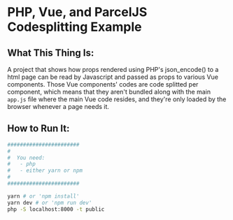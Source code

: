 # PHP, Vue, and ParcelJS Codesplitting Example

## What This Thing Is:
A project that shows how props rendered using PHP's json_encode() to a html page can be read by Javascript and passed as props to various Vue components. Those Vue components' codes are code splitted per component, which means that they aren't bundled along with the main `app.js` file where the main Vue code resides, and they're only loaded by the browser whenever a page needs it.

## How to Run It:
```bash
#######################
#
#  You need:
#   - php
#   - either yarn or npm
#
#######################

yarn # or 'npm install'
yarn dev # or 'npm run dev'
php -S localhost:8000 -t public

```